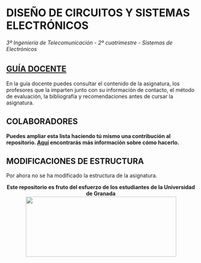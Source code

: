 # DISEÑO DE CIRCUITOS Y SISTEMAS ELECTRÓNICOS

###### 3º Ingeniería de Telecomunicación - 2º cuatrimestre - Sistemas de Electrónicos

## [GUÍA DOCENTE](http://grados.ugr.es/telecomunicacion/pages/infoacademica/guias_docentes/curso_1920/3curso/2semestre_se/disenodecircuitosysistemaselectronicos/!)

En la guía docente puedes consultar el contenido de la asignatura, los profesores que la imparten junto con su información de contacto, el método de evaluación, la bibliografía y recomendaciones antes de cursar la asignatura.

## COLABORADORES

**Puedes ampliar esta lista haciendo tú mismo una contribución al repositorio. [Aquí](https://github.com/DEIIT/Ingenieria-Telecomunicacion/wiki/C%C3%B3mo-contribuir) encontrarás más información sobre cómo hacerlo.**

## MODIFICACIONES DE ESTRUCTURA

Por ahora no se ha modificado la estructura de la asignatura.

<p align="center">
   <b>Este repositorio es fruto del esfuerzo de los estudiantes de la Universidad de Granada</b></br>
   <a href="http://deiit.ugr.es/"><img width="401" height="160" src="https://deiit.ugr.es/img/logo-DEIIT.png"> </a>
</p>
